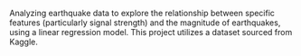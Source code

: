 Analyzing earthquake data to explore the relationship between specific features (particularly signal strength) and the magnitude of earthquakes, using a linear regression model.
This project utilizes a dataset sourced from Kaggle.
